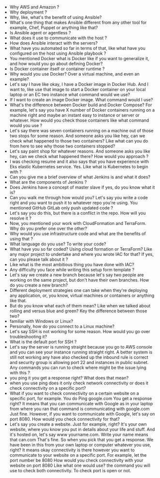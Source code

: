 - Why AWS and Amazon ?
- Why deployment ?
- Why, like, what's the benefit of using Ansible?
- What's one thing that makes Ansible different from any other tool for example, Chef, Puppet or anything like that?
- Is Ansible agent or agentless ?
- What does it use to communicate with the host ?
- How does Ansible interact with the servers?
- What have you automated so far in terms of that, like what have you configured on the host using Ansible playbook ?
- You mentioned Docker what is Docker like if you want to generalize it, and how would you go about defining Docker?
- Is Docker container itself or container runtime ?
- Why would you use Docker? Over a virtual machine, and even an example?
- Let's say I have like okay, I have a Docker image in Docker Hub. And I want to, like use that image to start a Docker container on your local laptop or an EC two instance what command would we use?
- If I want to create an image Docker image. What command would I use?
- What's the difference between Docker build and Docker Compose?
For example, let's say you have X number of Docker containers running on a machine right and maybe an instant easy to instance or server or whatever. How would you check those containers like what command would you use ?
- Let's say there was seven containers running on a machine out of those two stops for some reason. And someone asks you like hey, can we check what happened to those two containers? Like what can you do from here to see why those two containers stopped?
- Let's say paint shop for whatever reasons. And someone asks you like hey, can we check what happened there? How would you approach ?
- I was checking resume and it also says that you have experience with Eks elastic Kubernetes service. Yes. Like what is Kubernetes to begin with ?
- Can you give me a brief overview of what Jenkins is and what it does?
- What are the components of Jenkins ?
- Does Jenkins have a concept of master slave if yes, do you know what it is?
- Can you walk me through how would you? Let's say you write a code right and you want to push it to whatever repo you're using. You mentioned GitHub GitLab only push updated code ?
- Let's say you do this, but there is a conflict in the repo. How will you resolve it ?
- Now, you mentioned your work with CloudFormation and TerraForm. Why do you prefer one over the other?
- Why would you use infrastructure code and what are the benefits of using that ?
- What language do you use? To write your code?
- What have you so far coded? Using cloud formation or TerraForm? Like any major project to undertake and where you wrote IAC for that? If yes, can you please talk about it ?
- Like what is the most ambitious thing you have done with IAC?
- Any difficulty you face while writing this setup form template ?
- Let's say we create a new branch because let's say two people are working on the same project, but don't have their own branches. How do you create a new branch?
- Different deployment strategies one can take when they're deploying any application, or, you know, virtual machines or containers or anything like that.
- But do you know what each of them mean? Like when we talked about rolling and versus blue and green? Key the difference between those two?
- familiar with Windows or Linux?
- Personally, how do you connect to a Linux machine?
- Let's say SSH is not working for some reason. How would you go over troubleshooting it?
- What is the default port for SSH ?
- Let's say the server is running straight because you go to AWS console and you can see your instance running straight right. A better system is still not working any have also checked up the inbound rule is correct and security group is allowing port 22 and instances in public subnet. Any commands you can run to check where might be the issue lying with this ?
- you ping it you get a response right? What does that mean?
- when you use ping does it only check network connectivity or does it check connectivity on a specific port?
- What if you want to check connectivity on a certain website on a specific port, for example. You do Ping google.com You get a response right? It means that you can communicate with Google as in your laptop from where you ran that command is communicating with google.com Just fine. However, if you want to communicate with Google, let's say on port 8080. How would you check connectivity for that?
- Let's say you create a website. Just for example, right? It's your own website, where you know you put in details about your life and stuff. And it's hosted on, let's say www yourname.com. Write your name means that can.com That's fine. So when you pick that you get a response. We have been in this from your own laptop or computer whatever you use, right? It means okay connectivity is there however you want to communicate to your website on a specific port. For example, let the port number be 8080 How would you check connectivity with your website on port 8080 Like what one would use?
the command you will use to check both connectivity. To check port is open or not.
